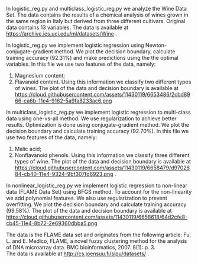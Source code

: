 In logistic_reg.py and multiclass_logistic_reg.py we analyze the Wine Data Set. 
The data contains the results of a chemical analysis of wines grown in the same region 
in Italy but derived from three different cultivars. Original data contains 13 variables.
The data is available at https://archive.ics.uci.edu/ml/datasets/Wine .

In logistic_reg.py we implement logistic regression using Newton-conjugate-gradient method. We plot the
decision boundary, calculate training accuracy (92.31%) and make predictions using the the optimal
variables. In this file we use two features of the data, namely:
1) Magnesium content;
2) Flavanoid content.
Using this information we classify two different types of wines. The plot of the data and decision boundary is available at 
https://cloud.githubusercontent.com/assets/11430119/6653486/2cbd8966-ca6b-11e4-9162-5a9fa8233ac6.png

In multiclass_logistic_reg.py we implement logistic regression to multi-class data using one-vs-all method. 
We use regularization to achieve better results. Optimization is done using conjugate-gradient method. 
We plot the decision boundary and calculate training accuracy (92.70%). 
In this file we use two features of the data, namely:
1) Malic acid;
2) Nonflavanoid phenols.
Using this information we classify three different types of wine. The plot of the data and decision boundary is
available at https://cloud.githubusercontent.com/assets/11430119/6658479/d9702684-cb40-11e4-9324-9bf307fd6923.png .

In nonlinear_logistic_reg.py we implement logistic regression to non-linear data (FLAME Data Set) using BFGS method. 
To account for the non-linearity we add polynomial features. We also use regularization to prevent
overfitting. We plot the decision boundary and calculate training accuracy (99.58%).
The plot of the data and decision boundary is available at 
https://cloud.githubusercontent.com/assets/11430119/6658618/64d2cfe8-cb45-11e4-8b72-2e69360dbba5.png

The data is the FLAME data set and originates from the following article:
Fu, L. and E. Medico, FLAME, a novel fuzzy clustering method for the analysis of DNA microarray data. 
BMC bioinformatics, 2007. 8(1): p. 3.  
The data is available at
http://cs.joensuu.fi/sipu/datasets/ .
